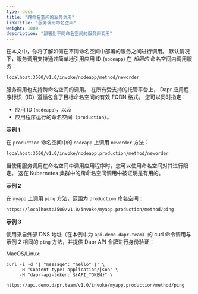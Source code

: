 ```yaml
---
type: docs
title: "跨命名空间的服务调用"
linkTitle: "服务调用命名空间"
weight: 1000
description: "部署到不同命名空间的服务间调用"
---
```


在本文中，你将了解如何在不同命名空间中部署的服务之间进行调用。 默认情况下，服务调用支持通过简单地引用应用 ID (`nodeapp`) 在 *相同的* 命名空间内调用服务：

```sh
localhost:3500/v1.0/invoke/nodeapp/method/neworder
```

服务调用也支持跨命名空间的调用。 在所有受支持的托管平台上， Dapr 应用程序标识（ID）遵循包含了目标命名空间的有效 FQDN 格式。 您可以同时指定：

- 应用 ID (`nodeapp`)，以及
- 应用程序运行的命名空间（`production`）。

**示例 1**

在 `production` 命名空间中的 `nodeapp` 上调用 `neworder` 方法：

```sh
localhost:3500/v1.0/invoke/nodeapp.production/method/neworder
```

当使用服务调用在命名空间中调用应用程序时，您可以使用命名空间对其进行限定。 这在 Kubernetes 集群中的跨命名空间调用中被证明是有用的。

**示例 2**

在 `myapp` 上调用 `ping` 方法，范围为 `production` 命名空间：

```bash
https://localhost:3500/v1.0/invoke/myapp.production/method/ping
```

**示例 3**

使用来自外部 DNS 地址（在本例中为 `api.demo.dapr.team`）的 curl 命令调用与示例 2 相同的 `ping` 方法，并提供 Dapr API 令牌进行身份验证：

MacOS/Linux:

```
curl -i -d '{ "message": "hello" }' \
     -H "Content-type: application/json" \
     -H "dapr-api-token: ${API_TOKEN}" \
     https://api.demo.dapr.team/v1.0/invoke/myapp.production/method/ping
```
